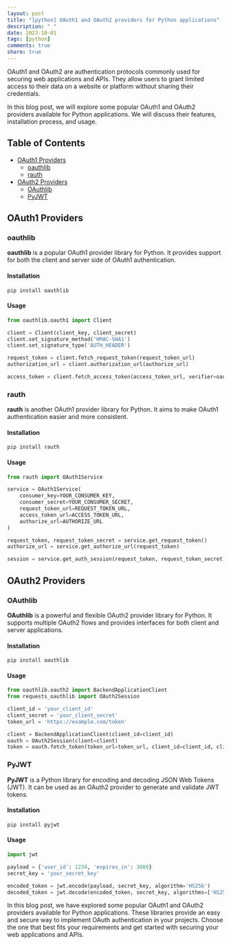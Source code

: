```yaml
---
layout: post
title: "[python] OAuth1 and OAuth2 providers for Python applications"
description: " "
date: 2023-10-01
tags: [python]
comments: true
share: true
---
```


OAuth1 and OAuth2 are authentication protocols commonly used for securing web applications and APIs. They allow users to grant limited access to their data on a website or platform without sharing their credentials.

In this blog post, we will explore some popular OAuth1 and OAuth2 providers available for Python applications. We will discuss their features, installation process, and usage.

## Table of Contents

- [OAuth1 Providers](#oauth1-providers)
  - [oauthlib](#oauthlib)
  - [rauth](#rauth)
- [OAuth2 Providers](#oauth2-providers)
  - [OAuthlib](#oauthlib)
  - [PyJWT](#pyjwt)

## OAuth1 Providers

### oauthlib

**oauthlib** is a popular OAuth1 provider library for Python. It provides support for both the client and server side of OAuth1 authentication.

#### Installation

```shell
pip install oauthlib
```

#### Usage

```python
from oauthlib.oauth1 import Client

client = Client(client_key, client_secret)
client.set_signature_method('HMAC-SHA1')
client.set_signature_type('AUTH_HEADER')

request_token = client.fetch_request_token(request_token_url)
authorization_url = client.authorization_url(authorize_url)

access_token = client.fetch_access_token(access_token_url, verifier=oauth_verifier)

```

### rauth

**rauth** is another OAuth1 provider library for Python. It aims to make OAuth1 authentication easier and more consistent.

#### Installation

```shell
pip install rauth
```

#### Usage

```python
from rauth import OAuth1Service

service = OAuth1Service(
    consumer_key=YOUR_CONSUMER_KEY,
    consumer_secret=YOUR_CONSUMER_SECRET,
    request_token_url=REQUEST_TOKEN_URL,
    access_token_url=ACCESS_TOKEN_URL,
    authorize_url=AUTHORIZE_URL
)

request_token, request_token_secret = service.get_request_token()
authorize_url = service.get_authorize_url(request_token)

session = service.get_auth_session(request_token, request_token_secret)

```

## OAuth2 Providers

### OAuthlib

**OAuthlib** is a powerful and flexible OAuth2 provider library for Python. It supports multiple OAuth2 flows and provides interfaces for both client and server applications.

#### Installation

```shell
pip install oauthlib
```

#### Usage

```python
from oauthlib.oauth2 import BackendApplicationClient
from requests_oauthlib import OAuth2Session

client_id = 'your_client_id'
client_secret = 'your_client_secret'
token_url = 'https://example.com/token'

client = BackendApplicationClient(client_id=client_id)
oauth = OAuth2Session(client=client)
token = oauth.fetch_token(token_url=token_url, client_id=client_id, client_secret=client_secret)

```

### PyJWT

**PyJWT** is a Python library for encoding and decoding JSON Web Tokens (JWT). It can be used as an OAuth2 provider to generate and validate JWT tokens.

#### Installation

```shell
pip install pyjwt
```

#### Usage

```python
import jwt

payload = {'user_id': 1234, 'expires_in': 3600}
secret_key = 'your_secret_key'

encoded_token = jwt.encode(payload, secret_key, algorithm='HS256')
decoded_token = jwt.decode(encoded_token, secret_key, algorithms=['HS256'])

```

In this blog post, we have explored some popular OAuth1 and OAuth2 providers available for Python applications. These libraries provide an easy and secure way to implement OAuth authentication in your projects. Choose the one that best fits your requirements and get started with securing your web applications and APIs.